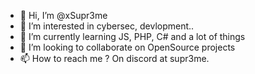 - 👋 Hi, I’m @xSupr3me
- 👀 I’m interested in cybersec, devlopment..
- 🌱 I’m currently learning JS, PHP, C# and a lot of things
- 💞️ I’m looking to collaborate on OpenSource projects
- 📫 How to reach me ? On discord at supr3me.

<!---
xSupr3me/xSupr3me is a ✨ special ✨ repository because its `README.md` (this file) appears on your GitHub profile.
You can click the Preview link to take a look at your changes.
--->
